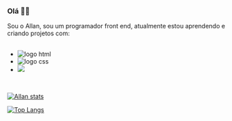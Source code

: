 ### Olá :wave::sunglasses:

Sou o Allan, sou um programador front end, atualmente estou aprendendo e criando projetos com:
<br>
<br>

- <img src="https://img.shields.io/badge/HTML5-E34F26?style=for-the-badge&logo=html5&logoColor=white" alt="logo html"/>

- <img src="https://img.shields.io/badge/CSS3-1572B6?style=for-the-badge&logo=css3&logoColor=white" alt="logo css"/>

- <img src="https://img.shields.io/badge/logo-javascript-blue?logo=javascript">

<br>

[![Allan stats](https://github-readme-stats.vercel.app/api?username=Allanf6)](https://github.com/anuraghazra/github-readme-stats)

[![Top Langs](https://github-readme-stats.vercel.app/api/top-langs/?username=Allanf6)](https://github.com/anuraghazra/github-readme-stats)
